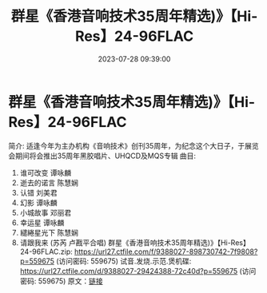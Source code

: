 ﻿---
title: 群星《香港音响技术35周年精选)》【Hi-Res】24-96FLAC
date: 2023-07-28 09:39:00
categories: 试音碟、非卖品、发烧碟
tags: 华语中文
---
# 群星《香港音响技术35周年精选)》【Hi-Res】24-96FLAC

简介:
适逢今年为主办机构《音响技术》创刊35周年，为纪念这个大日子，于展览会期间将会推出35周年黑胶唱片、UHQCD及MQS专辑
曲目:
01. 谁可改变 谭咏麟
02. 逝去的诺言 陈慧娴
03. 认错 刘美君
04. 幻影 谭咏麟
05. 小城故事 邓丽君
06. 幸运星 谭咏麟
07. 繾綣星光下 陈慧娴
08. 请跟我来 (苏芮 卢戡平合唱)
群星《香港音响技术35周年精选)》【Hi-Res】24-96FLAC.zip: https://url27.ctfile.com/f/9388027-898730742-7f9808?p=559675
(访问密码: 559675)
试音.发烧.示范.煲机碟: https://url27.ctfile.com/d/9388027-29424388-72c40d?p=559675
(访问密码: 559675)
原文：[链接](https://blog.sina.com.cn/s/blog_1647c7e76010312vt.html)
